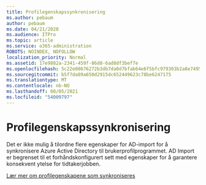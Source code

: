 ```yaml
---
title: Profilegenskapssynkronisering
ms.author: pebaum
author: pebaum
ms.date: 04/21/2020
ms.audience: ITPro
ms.topic: article
ms.service: o365-administration
ROBOTS: NOINDEX, NOFOLLOW
localization_priority: Normal
ms.assetid: 17e9882a-2341-459f-86d8-6ad8df3bef7e
ms.openlocfilehash: 5c22e08676272b3db7da0d7bfab64e6f5bfc979303b2a8e74958cd24c7007443
ms.sourcegitcommit: b5f7da89a650d2915dc652449623c78be6247175
ms.translationtype: MT
ms.contentlocale: nb-NO
ms.lasthandoff: 08/05/2021
ms.locfileid: "54009797"
---
```

# <a name="profile-property-synchronization"></a>Profilegenskapssynkronisering

Det er ikke mulig å tilordne flere egenskaper for AD-import for å synkronisere Azure Active Directory til brukerprofilprogrammet. AD Import er begrenset til et forhåndskonfigurert sett med egenskaper for å garantere konsekvent ytelse for tidtakerjobben.
  
[Lær mer om profilegenskapene som synkroniseres](https://go.microsoft.com/fwlink/?linkid=875671)
  

